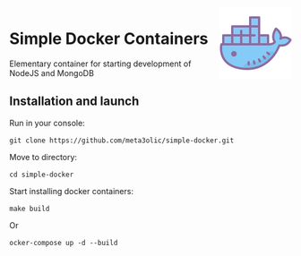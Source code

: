 <img src="icon.svg" align="right" />

# Simple Docker Containers

Elementary container for starting development of NodeJS and MongoDB

## Installation and launch

Run in your console:
```
git clone https://github.com/meta3olic/simple-docker.git
```
Move to directory:
```
cd simple-docker
```
Start installing docker containers:
```
make build
```
Or
```
ocker-compose up -d --build
```